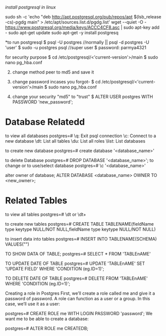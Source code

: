 *install postgresql in linux*


sudo sh -c 'echo "deb http://apt.postgresql.org/pub/repos/apt $(lsb_release -cs)-pgdg main" > /etc/apt/sources.list.d/pgdg.list'
wget --quiet -O - https://www.postgresql.org/media/keys/ACCC4CF8.asc | sudo apt-key add -
sudo apt-get update
sudo apt-get -y install postgresq


*to run postgresql
$ psql -U postgres    //normally ||  psql -d postgres -U 'user'
$ sudo -u postgres psql  //super user
$ password: parmya4321    

for security purpose
$ cd /etc/postgresql/<'current-version'>/main
$ sudo nano pg_hba.conf

2. change method peer to md5 and save it 


1. change password incases you forgot-
$ cd /etc/postgresql/<'current-version'>/main
$ sudo nano pg_hba.conf

2. change your security "md5" to "trust"
$ ALTER USER postgres WITH PASSWORD 'new_password';

# Database Relatedd
to view all databases
postgres=#
\q: Exit psql connection
\c: Connect to a new database
\dt: List all tables
\du: List all roles
\list: List databases

to create new database
postgres=# create database '<database_name>'

to delete Database
postgres=# DROP DATABASE '<database_name>';
to change or to use/select database
postgres=# \c '<database_name>'

alter owner of database;
ALTER DATABASE <database_name> OWNER TO <new_owner>;

# Related Tables
to view all tables
postgres=# \dt or \dt+

to create new tables
postgres=#  CREATE TABLE TABLENAME(fieldName type keytype NULL/NOT NULL,fieldName type keytype NULL/NOT NULL) 

to insert data into tables
postgres=# INSERT INTO TABLENAME(SCHEMA) VALUES("")

TO SHOW DATA OF TABLE;
postgres=# SELECT * FROM 'TABLEnAME'

TO UPDATE DATE OF TABLE
postgres=# UPDATE  'TABLEnAME' SET 'UPDATE FIELD' WHERE 'CONDITION (eg.ID=1)';

TO DELETE DATE OF TABLE
postgres=# DELETE FROM  'TABLEnAME' WHERE 'CONDITION  (eg.ID=1)';



Creating a role in Postgres
First, we’ll create a role called me and give it a password of password. A role can function as a user or a group. In this case, we’ll use it as a user:

postgres=# CREATE ROLE me WITH LOGIN PASSWORD 'password';
We want me to be able to create a database:

postgres=# ALTER ROLE me CREATEDB;


